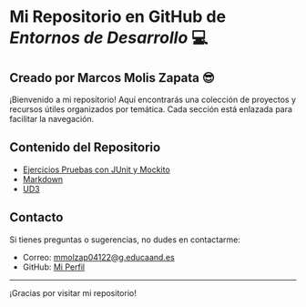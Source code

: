 # Mi Repositorio en GitHub  de *Entornos de Desarrollo* :computer:
## Creado por Marcos Molis Zapata 😎
¡Bienvenido a mi repositorio! Aquí encontrarás una colección de proyectos y recursos útiles organizados por temática. Cada sección está enlazada para facilitar la navegación.<br>

## Contenido del Repositorio
- [Ejercicios Pruebas con JUnit y Mockito](https://github.com/Marcosmz12/EDES/tree/9813a93c700a8ab18d8a6bb3d3a7a5528fda09c4/Ejercicios%20Pruebas%20con%20JUnit%20y%20Mockito)
- [Markdown](https://github.com/Marcosmz12/EDES/tree/9813a93c700a8ab18d8a6bb3d3a7a5528fda09c4/Markdown)
- [UD3](https://github.com/Marcosmz12/EDES/tree/9813a93c700a8ab18d8a6bb3d3a7a5528fda09c4/UD3)

## Contacto

Si tienes preguntas o sugerencias, no dudes en contactarme:

- Correo: [mmolzap04122@g.educaand.es](mailto:mmolzap0412@g.educaand.es)
- GitHub: [Mi Perfil](https://github.com/Marcosmz12)

---

¡Gracias por visitar mi repositorio!
